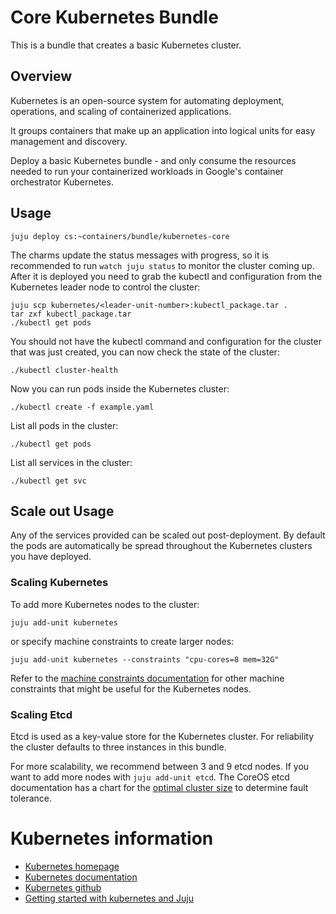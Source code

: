 # Core Kubernetes Bundle

This is a bundle that creates a basic Kubernetes cluster.

## Overview

Kubernetes is an open-source system for automating deployment, operations, and
scaling of containerized applications.

It groups containers that make up an application into logical units for easy
management and discovery.


Deploy a basic Kubernetes bundle - and only consume the resources needed to
run your containerized workloads in Google's container orchestrator
Kubernetes.

## Usage
```
juju deploy cs:~containers/bundle/kubernetes-core
```

The charms
update the status messages with progress, so it is recommended to run
`watch juju status` to monitor the cluster coming up. After it is deployed you
need to grab the kubectl and configuration from the Kubernetes leader node to
control the cluster:

```
juju scp kubernetes/<leader-unit-number>:kubectl_package.tar .
tar zxf kubectl_package.tar
./kubectl get pods
```

You should not have the kubectl command and configuration for the cluster that
was just created, you can now check the state of the cluster:

```
./kubectl cluster-health
```
Now you can run pods inside the Kubernetes cluster:
```
./kubectl create -f example.yaml
```
List all pods in the cluster:
```
./kubectl get pods
```
List all services in the cluster:
```
./kubectl get svc
```

## Scale out Usage

Any of the services provided can be scaled out post-deployment. By default
the pods are automatically be spread throughout the Kubernetes clusters you
have deployed.

### Scaling Kubernetes

To add more Kubernetes nodes to the cluster:

    juju add-unit kubernetes

or specify machine constraints to create larger nodes:

    juju add-unit kubernetes --constraints "cpu-cores=8 mem=32G"

Refer to the
[machine constraints documentation](https://jujucharms.com/docs/stable/charms-constraints)
for other machine constraints that might be useful for the Kubernetes nodes.

### Scaling Etcd

Etcd is used as a key-value store for the Kubernetes cluster. For reliability
the cluster defaults to three instances in this bundle.

For more scalability, we recommend between 3 and 9 etcd nodes. If you want to
add more nodes with `juju add-unit etcd`. The CoreOS etcd documentation has a
chart for the [optimal cluster size](https://coreos.com/etcd/docs/latest/admin_guide.html#optimal-cluster-size)
to determine fault tolerance.

# Kubernetes information

- [Kubernetes homepage](http://kubernetes.io/)
- [Kubernetes documentation](http://kubernetes.io/docs/)
- [Kubernetes github](https://github.com/kubernetes/kubernetes/)
- [Getting started with kubernetes and Juju](http://kubernetes.io/docs/getting-started-guides/juju/)
